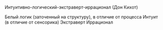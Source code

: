 Интуитивно-логический-экстраверт-иррационал (Дон Кихот)

Белый логик (заточенный на структуру), в отличие от процесса
Интуит (в отличие от сенсорика)
Экстраверт
Иррационал
